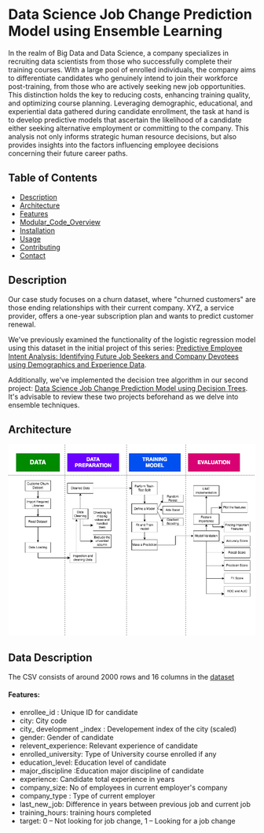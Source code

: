 # Data Science Job Change Prediction Model using Ensemble Learning
In the realm of Big Data and Data Science, a company specializes in recruiting data scientists from those who successfully complete their training courses. With a large pool of enrolled individuals, the company aims to differentiate candidates who genuinely intend to join their workforce post-training, from those who are actively seeking new job opportunities. This distinction holds the key to reducing costs, enhancing training quality, and optimizing course planning. Leveraging demographic, educational, and experiential data gathered during candidate enrollment, the task at hand is to develop predictive models that ascertain the likelihood of a candidate either seeking alternative employment or committing to the company. This analysis not only informs strategic human resource decisions, but also provides insights into the factors influencing employee decisions concerning their future career paths.
 
## Table of Contents

- [Description](#description)
- [Architecture](#architecture)
- [Features](#features)
- [Modular_Code_Overview](#modular_code_overview)
- [Installation](#installation)
- [Usage](#usage)
- [Contributing](#contributing)
- [Contact](#contact)

## Description

Our case study focuses on a churn dataset, where "churned customers" are those ending relationships with their current company. XYZ, a service provider, offers a one-year subscription plan and wants to predict customer  renewal.

We've previously examined the functionality of the logistic regression model using this dataset in the initial project of this series: [Predictive Employee Intent Analysis: Identifying Future Job Seekers and Company Devotees using Demographics and Experience Data](https://github.com/diegovillatoromx/Strategic_Workforce_Analysis_Predicting_Job_Transition).

Additionally, we've implemented the decision tree algorithm in our second project: [Data Science Job Change Prediction Model using Decision Trees](https://github.com/diegovillatoromx/Job_change_prediction_decision_trees).
It's advisable to review these two projects beforehand as we delve into ensemble techniques.

## Architecture

![diagram](https://github.com/diegovillatoromx/job_change_prediction_ensemble_learning/blob/main/architecture_diagrama_ensemble_learning.png)
## Data Description
The CSV consists of around 2000 rows and 16 columns in the [dataset](https://github.com/diegovillatoromx/job_change_prediction_ensemble_learning/blob/main/input/DS_Job_Change_Data.csv)
#### Features:
- enrollee_id : Unique ID for candidate
- city: City code
- city_ development _index : Developement index of the city (scaled)
- gender: Gender of candidate
- relevent_experience: Relevant experience of candidate
- enrolled_university: Type of University course enrolled if any
- education_level: Education level of candidate
- major_discipline :Education major discipline of candidate
- experience: Candidate total experience in years
- company_size: No of employees in current employer's company
- company_type : Type of current employer
- last_new_job: Difference in years between previous job and current job
- training_hours: training hours completed
- target: 0 – Not looking for job change, 1 – Looking for a job change
